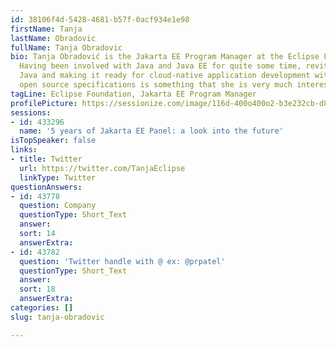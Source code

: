 ```yaml
---
id: 38106f4d-5428-4681-b57f-0acf934e1e98
firstName: Tanja
lastName: Obradovic
fullName: Tanja Obradovic
bio: Tanja Obradović is the Jakarta EE Program Manager at the Eclipse Foundation.
  Having been involved with Java and Java EE for quite some time, revitalizing Enterprise
  Java and making it ready for cloud-native application development with Jakarta EE
  open source specifications is something that she is very much interested in.
tagLine: Eclipse Foundation, Jakarta EE Program Manager
profilePicture: https://sessionize.com/image/116d-400o400o2-b3e232cb-d837-42b7-968d-a2558ae73aad.jpg
sessions:
- id: 433296
  name: '5 years of Jakarta EE Panel: a look into the future'
isTopSpeaker: false
links:
- title: Twitter
  url: https://twitter.com/TanjaEclipse
  linkType: Twitter
questionAnswers:
- id: 43778
  question: Company
  questionType: Short_Text
  answer: 
  sort: 14
  answerExtra: 
- id: 43782
  question: 'Twitter handle with @ ex: @prpatel'
  questionType: Short_Text
  answer: 
  sort: 18
  answerExtra: 
categories: []
slug: tanja-obradovic

---
```

